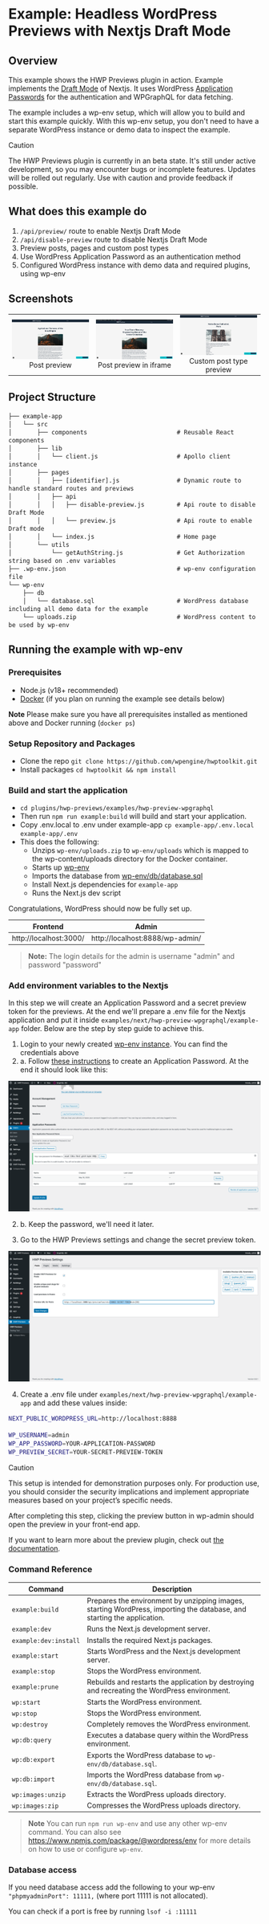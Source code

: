 # Example: Headless WordPress Previews with Nextjs Draft Mode

## Overview

This example shows the HWP Previews plugin in action. Example implements the [Draft Mode](https://nextjs.org/docs/pages/guides/draft-mode) of Nextjs. It uses WordPress [Application Passwords](https://wordpress.com/support/security/two-step-authentication/application-specific-passwords/) for the authentication and WPGraphQL for data fetching.

The example includes a wp-env setup, which will allow you to build and start this example quickly. With this wp-env setup, you don't need to have a separate WordPress instance or demo data to inspect the example.

> [!CAUTION]
> The HWP Previews plugin is currently in an beta state. It's still under active development, so you may encounter bugs or incomplete features. Updates will be rolled out regularly. Use with caution and provide feedback if possible.

## What does this example do

1. `/api/preview/` route to enable Nextjs Draft Mode
2. `/api/disable-preview` route to disable Nextjs Draft Mode
3. Preview posts, pages and custom post types
4. Use WordPress Application Password as an authentication method
5. Configured WordPress instance with demo data and required plugins, using wp-env

## Screenshots

|                                                                   |                                                                                              |                                                                                          |
| :---------------------------------------------------------------: | :------------------------------------------------------------------------------------------: | :--------------------------------------------------------------------------------------: |
| ![Post preview](./screenshots/post_preview.png) <br> Post preview | ![Post preview in iframe](./screenshots/post_preview_iframe.png) <br> Post preview in iframe | ![Custom post type preview](./screenshots/cpt_preview.png) <br> Custom post type preview |

## Project Structure

```
├── example-app
│   └── src
│       ├── components                         # Reusable React components
│       ├── lib
│       │   └── client.js                      # Apollo client instance
│       ├── pages
│       │   ├── [identifier].js                # Dynamic route to handle standard routes and previews
│       │   ├── api
│       │   │   ├── disable-preview.js         # Api route to disable Draft Mode
│       │   │   └── preview.js                 # Api route to enable Draft mode
│       │   └── index.js                       # Home page
│       └── utils
│           └── getAuthString.js               # Get Authorization string based on .env variables
├── .wp-env.json                               # wp-env configuration file
└── wp-env
    ├── db
    │   └── database.sql                       # WordPress database including all demo data for the example
    └── uploads.zip                            # WordPress content to be used by wp-env
```

## Running the example with wp-env

### Prerequisites

- Node.js (v18+ recommended)
- [Docker](https://www.docker.com/) (if you plan on running the example see details below)

**Note** Please make sure you have all prerequisites installed as mentioned above and Docker running (`docker ps`)

### Setup Repository and Packages

- Clone the repo `git clone https://github.com/wpengine/hwptoolkit.git`
- Install packages `cd hwptoolkit && npm install`

### Build and start the application

- `cd plugins/hwp-previews/examples/hwp-preview-wpgraphql`
- Then run `npm run example:build` will build and start your application.
- Copy .env.local to .env under example-app `cp example-app/.env.local example-app/.env`
- This does the following:
  - Unzips `wp-env/uploads.zip` to `wp-env/uploads` which is mapped to the wp-content/uploads directory for the Docker container.
  - Starts up [wp-env](https://developer.wordpress.org/block-editor/getting-started/devenv/get-started-with-wp-env/)
  - Imports the database from [wp-env/db/database.sql](wp-env/db/database.sql)
  - Install Next.js dependencies for `example-app`
  - Runs the Next.js dev script

Congratulations, WordPress should now be fully set up.

| Frontend               | Admin                           |
| ---------------------- | ------------------------------- |
| http://localhost:3000/ | http://localhost:8888/wp-admin/ |

> **Note:** The login details for the admin is username "admin" and password "password"

### Add environment variables to the Nextjs

In this step we will create an Application Password and a secret preview token for the previews. At the end we'll prepare a .env file for the Nextjs application and put it inside `examples/next/hwp-preview-wpgraphql/example-app` folder. Below are the step by step guide to achieve this.

1. Login to your newly created [wp-env instance](http://localhost:8888/wp-admin/). You can find the credentials above
2. a. Follow [these instructions](https://wordpress.com/support/security/two-step-authentication/application-specific-passwords/) to create an Application Password. At the end it should look like this:

![index](./screenshots/app_password.png "Application Password created")

2. b. Keep the password, we'll need it later.

3. Go to the HWP Previews settings and change the secret preview token.

![index](./screenshots/preview_token.png "Change secret preview token")

4. Create a .env file under `examples/next/hwp-preview-wpgraphql/example-app` and add these values inside:

```bash
NEXT_PUBLIC_WORDPRESS_URL=http://localhost:8888

WP_USERNAME=admin
WP_APP_PASSWORD=YOUR-APPLICATION-PASSWORD
WP_PREVIEW_SECRET=YOUR-SECRET-PREVIEW-TOKEN
```

> [!CAUTION]
> This setup is intended for demonstration purposes only. For production use, you should consider the security implications and implement appropriate measures based on your project’s specific needs.

After completing this step, clicking the preview button in wp-admin should open the preview in your front-end app.

If you want to learn more about the preview plugin, check out [the documentation](/plugins/hwp-previews/README.md).

### Command Reference

| Command               | Description                                                                                                             |
| --------------------- | ----------------------------------------------------------------------------------------------------------------------- |
| `example:build`       | Prepares the environment by unzipping images, starting WordPress, importing the database, and starting the application. |
| `example:dev`         | Runs the Next.js development server.                                                                                    |
| `example:dev:install` | Installs the required Next.js packages.                                                                                 |
| `example:start`       | Starts WordPress and the Next.js development server.                                                                    |
| `example:stop`        | Stops the WordPress environment.                                                                                        |
| `example:prune`       | Rebuilds and restarts the application by destroying and recreating the WordPress environment.                           |
| `wp:start`            | Starts the WordPress environment.                                                                                       |
| `wp:stop`             | Stops the WordPress environment.                                                                                        |
| `wp:destroy`          | Completely removes the WordPress environment.                                                                           |
| `wp:db:query`         | Executes a database query within the WordPress environment.                                                             |
| `wp:db:export`        | Exports the WordPress database to `wp-env/db/database.sql`.                                                             |
| `wp:db:import`        | Imports the WordPress database from `wp-env/db/database.sql`.                                                           |
| `wp:images:unzip`     | Extracts the WordPress uploads directory.                                                                               |
| `wp:images:zip`       | Compresses the WordPress uploads directory.                                                                             |

> **Note** You can run `npm run wp-env` and use any other wp-env command. You can also see <https://www.npmjs.com/package/@wordpress/env> for more details on how to use or configure `wp-env`.

### Database access

If you need database access add the following to your wp-env `"phpmyadminPort": 11111,` (where port 11111 is not allocated).

You can check if a port is free by running `lsof -i :11111`
